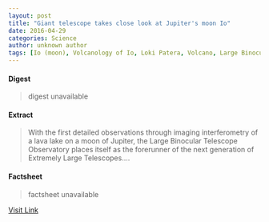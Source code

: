 ```yaml
---
layout: post
title: "Giant telescope takes close look at Jupiter's moon Io"
date: 2016-04-29
categories: Science
author: unknown author
tags: [Io (moon), Volcanology of Io, Loki Patera, Volcano, Large Binocular Telescope, Jupiter, Astronomy, Moon, Telescope, Physical sciences, Outer space, Planetary science]
---
```



#### Digest
>digest unavailable

#### Extract
>With the first detailed observations through imaging interferometry of a lava lake on a moon of Jupiter, the Large Binocular Telescope Observatory places itself as the forerunner of the next generation of Extremely Large Telescopes....

#### Factsheet
>factsheet unavailable

[Visit Link](http://phys.org/news349684512.html)



